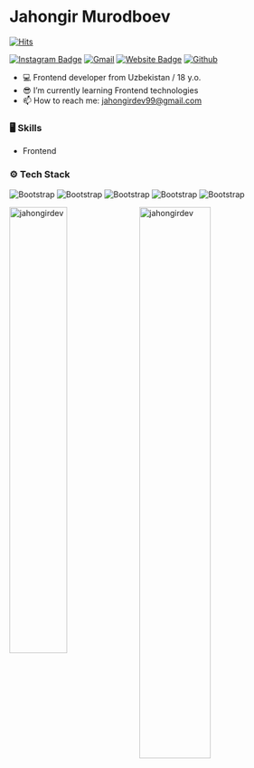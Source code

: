
# Jahongir Murodboev

[![Hits](https://hits.seeyoufarm.com/api/count/incr/badge.svg?url=https%3A%2F%2Fgithub.com%2Fjahongirdev%2Fjahongirdev&count_bg=%2379C83D&title_bg=%23555555&icon=&icon_color=%23E7E7E7&title=Profile+Views&edge_flat=false)](https://hits.seeyoufarm.com)


[![Instagram Badge](https://img.shields.io/badge/-Instagram-purple?logo=instagram&logoColor=white&link=https://instagram.com/jakhongir.io/)](https://www.instagram.com/jakhongir.io)
[![Gmail](https://img.shields.io/badge/-Gmail-c14438?style=flat&logo=Gmail&logoColor=white)](mailto:jahongirdev99@gmail.com)
[![Website Badge](https://img.shields.io/badge/-Website-c14438?style=flat&logo=Google-Chrome&logoColor=white&link=jahongirdev.netlify.app)](jahongirdev.netlify.app)
[![Github](https://img.shields.io/github/followers/jahongirdev?label=Follow&style=social)](https://github.com/jahongirdev)

- 💻 Frontend developer from Uzbekistan / 18 y.o.
- 😎 I’m currently learning Frontend technologies
- 📫 How to reach me: jahongirdev99@gmail.com


### 🖥 Skills

- Frontend
### ⚙️ Tech Stack

![Bootstrap](https://img.shields.io/badge/-HTML5-05122A?style=flat&logo=HTML5&color=353535) ![Bootstrap](https://img.shields.io/badge/-CSS3-05122A?style=flat&logo=CSS3&color=353535) ![Bootstrap](https://img.shields.io/badge/-Bootstrap-05122A?style=flat&logo=Bootstrap&color=353535) ![Bootstrap](https://img.shields.io/badge/-Javascript-05122A?style=flat&logo=Javascript&color=353535) ![Bootstrap](https://img.shields.io/badge/-Visual%20Studio%20Code-05122A?style=flat&logo=Visual-Studio-Code&color=353535)

<div>
  <img width="45%" align="left" src="https://github-readme-stats.vercel.app/api/top-langs?username=jahongirdev&show_icons=true&locale=en&layout=compact" alt="jahongirdev" />
  <img width="50%"  src="https://github-readme-streak-stats.herokuapp.com/?user=jahongirdev&" alt="jahongirdev" />
</div>
